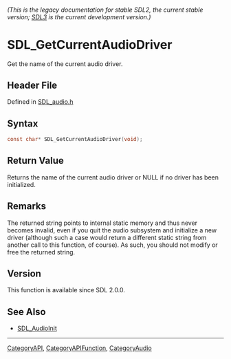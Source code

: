 ###### (This is the legacy documentation for stable SDL2, the current stable version; [SDL3](https://wiki.libsdl.org/SDL3/) is the current development version.)
# SDL_GetCurrentAudioDriver

Get the name of the current audio driver.

## Header File

Defined in [SDL_audio.h](https://github.com/libsdl-org/SDL/blob/SDL2/include/SDL_audio.h)

## Syntax

```c
const char* SDL_GetCurrentAudioDriver(void);

```

## Return Value

Returns the name of the current audio driver or NULL if no driver has been
initialized.

## Remarks

The returned string points to internal static memory and thus never becomes
invalid, even if you quit the audio subsystem and initialize a new driver
(although such a case would return a different static string from another
call to this function, of course). As such, you should not modify or free
the returned string.

## Version

This function is available since SDL 2.0.0.

## See Also

- [SDL_AudioInit](SDL_AudioInit)

----
[CategoryAPI](CategoryAPI), [CategoryAPIFunction](CategoryAPIFunction), [CategoryAudio](CategoryAudio)

